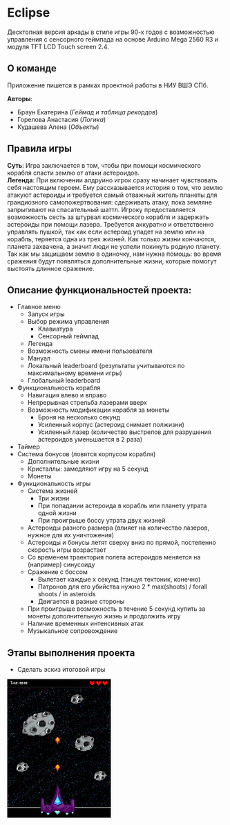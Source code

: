 # Eclipse
Десктопная версия аркады в стиле игры 90-х годов с возможностью управления с сенсорного геймпада на основе Arduino Mega 2560 R3 и модуля TFT LCD Touch screen 2.4.


## О команде
Приложение пишется в рамках проектной работы в НИУ ВШЭ СПб.  

**Авторы**: 
* Браун Екатерина (_Геймад и таблица рекордов_)
* Горелова Анастасия (_Логика_)
* Кудашева Алена (_Объекты_)


## Правила игры 
**Суть**: Игра заключается в том, чтобы при помощи космического корабля спасти землю от атаки астероидов.  
**Легенда**: При включении алдруино игрок сразу начинает чувствовать себя настоящим героем. Ему рассказывается история о том, что землю атакуют астероиды и требуется самый отважный житель планеты для грандиозного самопожертвования: сдерживать атаку,  пока земляне запрыгивают на спасательный шаттл. Игроку предоставляется возможность сесть за штурвал космического корабля и задержать астероиды при помощи лазера. Требуется аккуратно и ответственно управлять пушкой, так как если астероид упадет на землю или на корабль, теряется одна из трех жизней. Как только жизни кончаются, планета захвачена, а значит люди не успели покинуть родную планету. Так как мы защищаем землю в одиночку, нам нужна помощь: во время сражения будут появляться дополнительные жизни, которые помогут выстоять длинное сражение. 


 <!-- (## Ход игры
- Игорк подключает ардуино к питанию. 
- Высвечивется менюшка с кнопкой "СТАРТ"
- Высвечивается предыстория, которую можно пропустить. 
- Далее показывается планеты и появляется корабль. 
- В левом верхнем углу таймер, в правом верхнем три жизни. 
- 3.. 2.. 1.. start
- Корабль двигается справа налево в самом низу экрана и бесконечно стреляет вверх лазером.
- Начинают лететь астероиды разного размера. (Чем больше астероид, тем больше выстрелов нужно для его уничтожения)
- Жизни теряются, когда астероид падает на планету (то есть мы его не убиваем) и когда он попадает в сам корабль.
- Иногда в космосе появляются сердечки, добавляющие жизни если их поймать лазером/поймать кораблем
- Когда у корабля кончаются жизни, время останавливается, а корабль перестает стрелять.
- На экзан выводится время в игре.
- Игра начинается заново. -->


<!-- ### Ход идеальной игры (идеи на будущее)
- **Добавить возможность управления и работы на ПК (то етсь реализовать компьютерную версию в дополнение к ардуино)**
- Игорк подключает алдруино к питанию. 
- **Высвечивется менюшка с кнопкой "СТАРТ", мировым рейтингом и обучалкой (мануал по работе с игрой)**
- Высвечивается предыстория, которую можно пропустить. 
- **Высвечивается меню, где вводится имя корабля, который будет спасать планеты в эту итерацию игры**
- Далее показывается планеты и появляется корабль. 
- В левом верхнем углу таймер, в правом верхнем три жизни. 
- 3.. 2.. 1.. start
- Корабль двигается справа налево в самом низу экрана и бесконечно стреляет вверх лазером.
- Начинают лететь астероиды разного размера. (Чем больше астероид, тем больше выстрелов нужно для его уничтожения)
- Жизни теряются, когда астероид падает на планету (то есть мы его не убиваем) и когда он попадает в сам корабль.
- Иногда в космосе появляются сердечки, добавляющие жизни если их поймать лазером/поймать кораблем
- **Иногда появляются монетки (ловить как сердечки)**
- **С какой-то периодичностью появляются промежуточные боссы,после убийства которых высвечивается меню, где за монетки можно купить модификации корабля**
- Когда у корабля кончаются жизни, время останавливается, а корабль перестает стрелять.
- На экзан выводится время в игры.
- **Время добавляется в мировой рейтинг под именем того корабля, на котором была эта игра**
- Игра начинается заново.) -->


## Описание функциональностей проекта:

* Главное меню
  + Запуск игры
  + Выбор режима управления 
    - Клавиатура
    - Сенсорный геймпад
  + Легенда 
  + Возможность смены имени пользователя
  + Мануал
  + Локальный leaderboard (результаты учитываются по максимальному времени игры)
  + Глобальный leaderboard 
* Функциональность корабля 
  + Навигация влево и вправо
  + Непрерывная стрельба лазерами вверх 
  + Возможность модификации корабля за монеты 
    - Броня на несколько секунд
    - Усиленный корпус (астероид снимает полжизни)
    - Усиленный лазер (количество выстрелов для разрушения астероидов уменьшается в 2 раза)
* Таймер 
* Система бонусов (ловятся корпусом корабля)
  - Дополнительные жизни 
  - Кристаллы: замедляют игру на 5 секунд
  - Монеты 
* Функциональность игры
  + Система жизней 
    - Три жизни 
    - При попадании астероида в корабль или планету утрата одной жизни 
    - При проигрыше боссу утрата двух жизней
  + Астероиды разного размера (влияет на количество лазеров, нужное для их уничтожения)
  + Астероиды и бонусы летят сверху вниз по прямой, постепенно скорость игры возрастает
  + Со временем траектория полета астероидов меняется на (например) синусоиду
  + Сражение с боссом  
    - Вылетает каждые x секунд (танцуя тектоник, конечно)
    - Патронов для его убийства нужно 2 * max(shoots) / forall shoots / in asteroids
    - Двигается в разные стороны 
  + При проигрыше возможность в течение 5 секунд купить за монеты дополнительную жизнь и продолжить игру
  + Наличие временных интенсивных атак
  + Музыкальное сопровождение 





## Этапы выполнения проекта
- Сделать эскиз итоговой игры

![Картинка главного экрана](images/Eclipse_look.png)
